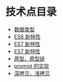 <!--
 * @Description:
 * @Author: ChengFeng Zeng
 * @Date: 2020-08-19 17:58:32
 * @LastEditors: chengfengZeng
 * @LastEditTime: 2021-04-21 18:31:41
-->

# 技术点目录

- [数据类型](https://github.com/zchfeng/js-base/tree/master/pages/date-type)
- [ES6 新特性](https://github.com/zchfeng/js-base/tree/master/pages/es6)
- [ES7 新特性](https://github.com/zchfeng/js-base/tree/master/pages/es7)
- [ES7 新特性](https://github.com/zchfeng/js-base/tree/master/pages/es8)
- [原型、原型链](https://github.com/zchfeng/js-base/tree/master/pages/prototype)
- [promist 的实现](https://github.com/zchfeng/js-base/tree/master/pages/myPromise)
- [深拷贝、浅拷贝](https://github.com/zchfeng/js-base/tree/master/pages/deepCopy)
